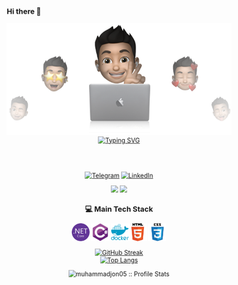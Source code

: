 ### Hi there 👋

<!--
**Muhammadjon05/Muhammadjon05** is a ✨ _special_ ✨ repository because its `README.md` (this file) appears on your GitHub profile.

Here are some ideas to get you started:

- 🔭 I’m currently working on ...
- 🌱 I’m currently learning ...
- 👯 I’m looking to collaborate on ...
- 🤔 I’m looking for help with ...
- 💬 Ask me about ...
- 📫 How to reach me: ...
- 😄 Pronouns: ...
- ⚡ Fun fact: ...
-->
<p align="center">
<img src="./Muhammadjon.png" alt="Mukhammadjon Makhkamboev"/>
<a href="https://github.com/muhammadjon05"><img alt="Typing SVG" src="https://readme-typing-svg.herokuapp.com?font=IBM+Plex+Sans&size=25&duration=4500&color=BCB1F7&center=true&width=500&lines=Hi,+I'm+Muhammadjon+Makhkamboev+👋;.Net+Developer+and+Laravel+Developer;Nice+to+meet+you!" /> </a> </p>

 <br/><br/>
<div align="center">
<a href="https://t.me/Mahkamof_571"><img alt="Telegram" src="https://img.shields.io/badge/telegram-gray?style=flat-square&logo=telegram"></a>
<a href="https://www.linkedin.com/in/mukhammadjon-makhkamboev-313b41270/"><img alt="LinkedIn" src="https://img.shields.io/badge/LinkedIn-gray?style=flat-square&logo=linkedin"></a>

[![](https://komarev.com/ghpvc/?username=muhammadjon05&color=orange&label=Profile%20Views)](https://github.com/muhammadjon05/MuhammadjonBlog)
[![](https://img.shields.io/github/followers/muhammadjon05?label=GitHub%20Followers)](https://github.com/muhammadjon05)

### 💻 Main Tech Stack

<img src="https://github.com/devicons/devicon/blob/master/icons/dotnetcore/dotnetcore-original.svg" alt="dotnet logo" width="40" height="40" /> <img src="https://github.com/devicons/devicon/blob/master/icons/csharp/csharp-original.svg" alt="csharp logo" width="40" height="40" /> <img src="https://github.com/devicons/devicon/blob/master/icons/docker/docker-plain-wordmark.svg" alt="csharp logo" width="40" height="40" /><img src="https://raw.githubusercontent.com/github/explore/80688e429a7d4ef2fca1e82350fe8e3517d3494d/topics/html/html.png" alt="swift logo" width="40" height="40" /> <img src="https://raw.githubusercontent.com/github/explore/80688e429a7d4ef2fca1e82350fe8e3517d3494d/topics/css/css.png" alt="swift logo" width="40" height="40" />


[![GitHub Streak](https://streak-stats.demolab.com/?user=muhammadjon05&theme=dark)](https://github.com/muhammadjon05/)<br/>
[![Top Langs](https://github-readme-stats.vercel.app/api/top-langs/?username=muhammadjon05&text_color=ffffff&text_bold=true&title_color=e3289c&bg_color=2b213a&card_width=495px&hide=html,css)](https://github.com/muhammadjon05/)

</div>


<p align="center"><img src="https://github-readme-stats.vercel.app/api?username=muhammadjon05&show_icons=true&theme=synthwave" alt="muhammadjon05 :: Profile Stats" /></p>



